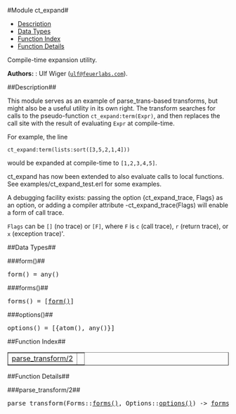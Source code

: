 

#Module ct_expand#
* [Description](#description)
* [Data Types](#types)
* [Function Index](#index)
* [Function Details](#functions)


Compile-time expansion utility.

__Authors:__ : Ulf Wiger ([`ulf@feuerlabs.com`](mailto:ulf@feuerlabs.com)).<a name="description"></a>

##Description##




This module serves as an example of parse_trans-based transforms,
but might also be a useful utility in its own right.
The transform searches for calls to the pseudo-function
`ct_expand:term(Expr)`, and then replaces the call site with the
result of evaluating `Expr` at compile-time.



For example, the line



`ct_expand:term(lists:sort([3,5,2,1,4]))`



would be expanded at compile-time to `[1,2,3,4,5]`.



ct_expand has now been extended to also evaluate calls to local functions.
See examples/ct_expand_test.erl for some examples.



A debugging facility exists: passing the option {ct_expand_trace, Flags} as an option,
or adding a compiler attribute -ct_expand_trace(Flags) will enable a form of call trace.

`Flags` can be `[]` (no trace) or `[F]`, where `F` is `c` (call trace),
`r` (return trace), or `x` (exception trace)'.

<a name="types"></a>

##Data Types##




###<a name="type-form">form()</a>##



<pre>form() = any()</pre>



###<a name="type-forms">forms()</a>##



<pre>forms() = [<a href="#type-form">form()</a>]</pre>



###<a name="type-options">options()</a>##



<pre>options() = [{atom(), any()}]</pre>
<a name="index"></a>

##Function Index##


<table width="100%" border="1" cellspacing="0" cellpadding="2" summary="function index"><tr><td valign="top"><a href="#parse_transform-2">parse_transform/2</a></td><td></td></tr></table>


<a name="functions"></a>

##Function Details##

<a name="parse_transform-2"></a>

###parse_transform/2##


<pre>parse_transform(Forms::<a href="#type-forms">forms()</a>, Options::<a href="#type-options">options()</a>) -> <a href="#type-forms">forms()</a></pre>
<br></br>


